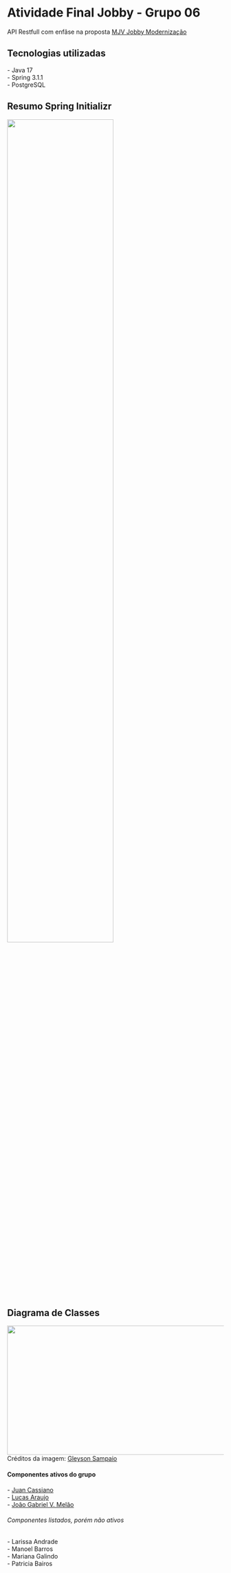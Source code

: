 # Atividade Final Jobby - Grupo 06

<p>API Restfull com enfâse na proposta <a href="https://sintaxe.netlify.app/topicos/aproposta">MJV Jobby Modernização</a></p>

<h2>Tecnologias utilizadas</h2>
- Java 17</br>
- Spring 3.1.1</br>
- PostgreSQL</br>

<h2> Resumo Spring Initializr</h2>
<img src="https://raw.githubusercontent.com/lucarauj/mjv-java-school-grupo06-trabalho-final/main/images/spring.io.png" width="70%"/>

<h2>Diagrama de Classes</h2>
<img src="https://sintaxe.netlify.app/assets/cadastro_v2.bb266c22.jpg" width="600" height="300"/>
<span>Créditos da imagem: <a href="https://www.linkedin.com/in/glysns/">Gleyson Sampaio</a></span>

<h4>Componentes ativos do grupo</h4>
- <a href="https://www.linkedin.com/in/juan-cassiano/">Juan Cassiano</a></br>
- <a href="https://www.linkedin.com/in/lucarauj/">Lucas Araujo</a></br>
- <a href="https://www.linkedin.com/in/jgvasconcellosmelao/">João Gabriel V. Melão</a></br>

<h6>Componentes listados, porém não ativos</h6>
- Larissa Andrade</br>
- Manoel Barros</br>
- Mariana Galindo</br>
- Patricia Bairos</br>